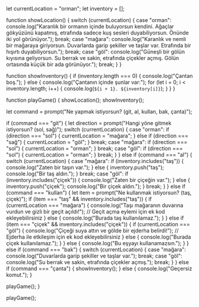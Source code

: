 let currentLocation = "orman";
let inventory = [];

function showLocation() {
  switch (currentLocation) {
    case "orman":
      console.log("Karanlık bir ormanın içinde buluyorsun kendini. Ağaçlar gökyüzünü kapatmış, etrafında sadece kuş sesleri duyabiliyorsun. Önünde iki yol görünüyor.");
      break;
    case "mağara":
      console.log("Karanlık ve nemli bir mağaraya giriyorsun. Duvarlarda garip şekiller ve taşlar var. Etrafında bir hışırtı duyabiliyorsun.");
      break;
    case "göl":
      console.log("Güneşli bir gölün kıyısına geliyorsun. Su berrak ve sakin, etrafında çiçekler açmış. Gölün ortasında küçük bir ada görünüyor.");
      break;
  }
}

function showInventory() {
  if (inventory.length === 0) {
    console.log("Çantan boş.");
  } else {
    console.log("Çantanın içinde şunlar var:");
    for (let i = 0; i < inventory.length; i++) {
      console.log(`${i + 1}. ${inventory[i]}`);
    }
  }
}

function playGame() {
  showLocation();
  showInventory();

  let command = prompt("Ne yapmak istiyorsun? (git, al, kullan, bak, çanta)");

  if (command === "git") {
    let direction = prompt("Hangi yöne gitmek istiyorsun? (sol, sağ)");
    switch (currentLocation) {
      case "orman":
        if (direction === "sol") {
          currentLocation = "mağara";
        } else if (direction === "sağ") {
          currentLocation = "göl";
        }
        break;
      case "mağara":
        if (direction === "sol") {
          currentLocation = "orman";
        }
        break;
      case "göl":
        if (direction === "sol") {
          currentLocation = "orman";
        }
        break;
    }
  } else if (command === "al") {
    switch (currentLocation) {
      case "mağara":
        if (inventory.includes("taş")) {
          console.log("Zaten bir taşın var.");
        } else {
          inventory.push("taş");
          console.log("Bir taş aldın.");
        }
        break;
      case "göl":
        if (inventory.includes("çiçek")) {
          console.log("Zaten bir çiçeğin var.");
        } else {
          inventory.push("çiçek");
          console.log("Bir çiçek aldın.");
        }
        break;
    }
  } else if (command === "kullan") {
    let item = prompt("Ne kullanmak istiyorsun? (taş, çiçek)");
    if (item === "taş" && inventory.includes("taş")) {
      if (currentLocation === "mağara") {
        console.log("Taşı mağaranın duvarına vurdun ve gizli bir geçit açıldı!");
        // Geçit açma eylemi için ek kod ekleyebilirsiniz
      } else {
        console.log("Burada taş kullanılamaz.");
      }
    } else if (item === "çiçek" && inventory.includes("çiçek")) {
      if (currentLocation === "göl") {
        console.log("Çiçeği suya attın ve gölde bir ejderha belirdi!");
        // Ejderha ile etkileşim için ek kod ekleyebilirsiniz
      } else {
        console.log("Burada çiçek kullanılamaz.");
      }
    } else {
      console.log("Bu eşyayı kullanamazsın.");
    }
  } else if (command === "bak") {
    switch (currentLocation) {
      case "mağara":
        console.log("Duvarlarda garip şekiller ve taşlar var.");
        break;
      case "göl":
        console.log("Su berrak ve sakin, etrafında çiçekler açmış.");
        break;
    }
  } else if (command === "çanta") {
    showInventory();
  } else {
    console.log("Geçersiz komut.");
  }

  playGame();
}

playGame();
